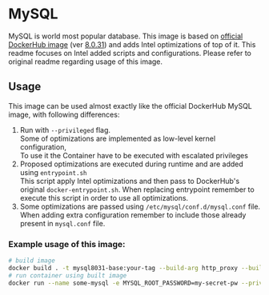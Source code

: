 # MySQL

MySQL is world most popular database. This image is based on [official DockerHub image](https://hub.docker.com/_/mysql) (ver [8.0.31](https://hub.docker.com/layers/library/mysql/8.0.31/images/sha256-cfddf275c8b1ae1583c0f6afb4899d4dbe14111a6462699559a1f4dc8f4d5f6e?context=explore)) and adds Intel optimizations of top of it. This readme focuses on Intel added scripts and configurations.
Please refer to original readme regarding usage of this image.

## Usage
This image can be used almost exactly like the official DockerHub MySQL image, with following differences:

1. Run with `--privileged` flag. \
   Some of optimizations are implemented as low-level kernel configuration, \
   To use it the Container have to be executed with escalated privileges
2. Proposed optimizations are executed during runtime and are added using `entrypoint.sh` \
   This script apply Intel optimizations and then pass to DockerHub's original `docker-entrypoint.sh`.
   When replacing entrypoint remember to execute this script in order to use all optimizations.
3. Some optimizations are passed using `/etc/mysql/conf.d/mysql.conf` file. When adding extra configuration remember to include those already present in `mysql.conf` file.

### Example usage of this image:

``` sh
# build image
docker build . -t mysql8031-base:your-tag --build-arg http_proxy --build-arg https_proxy --build-arg no_proxy --network=host
# run container using built image
docker run --name some-mysql -e MYSQL_ROOT_PASSWORD=my-secret-pw --privileged -d mysql8031-base:your-tag
```

